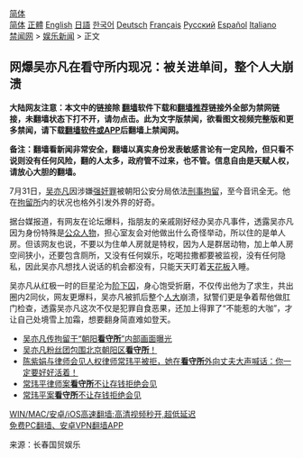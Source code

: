  <!-- 面包屑导航 --> <div class="breadcrumb"><!-- GTranslate: https://gtranslate.io/ -->  <div class="switcher notranslate">  <div class="selected">  <a href="#" onclick="return false;"> 简体</a>  </div>  <div class="option">  <a href="https://www.bannedbook.org" onclick="doGTranslate('zh-CN|zh-CN');jQuery('div.switcher div.selected a').html(jQuery(this).html());return false;" title="简体中文" class="nturl selected"> 简体</a>  <a href="https://www.bannedbook.org/zh-tw/" onclick="doGTranslate('zh-CN|zh-TW');jQuery('div.switcher div.selected a').html(jQuery(this).html());return false;" title="繁體中文" class="nturl"> 正體</a>  <a href="https://www.bannedbook.org/en/" onclick="doGTranslate('zh-CN|en');jQuery('div.switcher div.selected a').html(jQuery(this).html());return false;" title="English" class="nturl"> English</a>  <a href="https://www.bannedbook.org/ja/" onclick="doGTranslate('zh-CN|ja');jQuery('div.switcher div.selected a').html(jQuery(this).html());return false;" title="日本語" class="nturl"> 日語</a>  <a href="https://www.bannedbook.org/ko/" onclick="doGTranslate('zh-CN|ko');jQuery('div.switcher div.selected a').html(jQuery(this).html());return false;" title="한국어" class="nturl"> 한국어</a>  <a href="https://www.bannedbook.org/de/" onclick="doGTranslate('zh-CN|de');jQuery('div.switcher div.selected a').html(jQuery(this).html());return false;" title="Deutsch" class="nturl"> Deutsch</a>  <a href="https://www.bannedbook.org/fr/" onclick="doGTranslate('zh-CN|fr');jQuery('div.switcher div.selected a').html(jQuery(this).html());return false;" title="Français" class="nturl"> Français</a>  <a href="https://www.bannedbook.org/ru/" onclick="doGTranslate('zh-CN|ru');jQuery('div.switcher div.selected a').html(jQuery(this).html());return false;" title="Русский" class="nturl"> Русский</a>  <a href="https://www.bannedbook.org/es/" onclick="doGTranslate('zh-CN|es');jQuery('div.switcher div.selected a').html(jQuery(this).html());return false;" title="Español" class="nturl"> Español</a>  <a href="https://www.bannedbook.org/it/" onclick="doGTranslate('zh-CN|it');jQuery('div.switcher div.selected a').html(jQuery(this).html());return false;" title="Italiano" class="nturl"> Italiano</a>  </div>  </div>      <div class='breadcrumb-sub'><!-- Breadcrumb NavXT 6.3.0 --> <a href="https://www.bannedbook.org/" class="home">禁闻网</a> &gt; <a href="https://www.bannedbook.org/bnews/yule/" class="category">娱乐新闻</a> &gt; 正文</div></div><h2>网爆吴亦凡在看守所内现况：被关进单间，整个人大崩溃</h2> <p class="notice"><b>大陆网友注意：本文中的链接除 <a href="https://github.com/bannedbook/fanqiang" >翻墙</a>软件下载和<a href="https://github.com/killgcd/justmysocks/blob/master/README.md">翻墙推荐</a>链接外全部为禁网链接，未翻墙状态下打不开，请勿点击。此为文字版禁闻，欲看图文视频完整版和更多禁闻，请下载<a href="https://github.com/bannedbook/fanqiang">翻墙软件或APP</a>后翻墙上禁闻网。</p><p>备注：翻墙看新闻非常安全，翻墙以真实身份发表敏感言论有一定风险，但只看不说则没有任何风险，翻的人太多，政府管不过来，也不管。信息自由是天赋人权，请放心大胆的翻墙。</b></p>  <div class="entry"> <p>7月31日，<a href="https://www.bannedbook.org/bnews/tag/%e5%90%b4%e4%ba%a6%e5%87%a1/" class="st_tag internal_tag" rel="tag" title="标签 吴亦凡 下的日志">吴亦凡</a>因涉嫌<a href="https://www.bannedbook.org/bnews/tag/%E5%BC%BA%E5%A5%B8%E7%BD%AA/" class="st_tag internal_tag" rel="tag" title="标签 强奸罪 下的日志">强奸罪</a>被朝阳公安分局依法<a href="https://www.bannedbook.org/bnews/tag/%e5%88%91%e4%ba%8b%e6%8b%98%e7%95%99/" class="st_tag internal_tag" rel="tag" title="标签 刑事拘留 下的日志">刑事拘留</a>，至今音讯全无。他在<a href="https://www.bannedbook.org/bnews/tag/%E6%8B%98%E7%95%99%E6%89%80/" class="st_tag internal_tag" rel="tag" title="标签 拘留所 下的日志">拘留所</a>内的状况也格外引发外界的好奇。</p> <p>据台媒报道，有网友在论坛爆料，指朋友的亲戚刚好经办吴亦凡事件，透露吴亦凡因为身份特殊是<a href="https://www.bannedbook.org/bnews/tag/%E5%85%AC%E4%BC%97%E4%BA%BA%E7%89%A9/" class="st_tag internal_tag" rel="tag" title="标签 公众人物 下的日志">公众人物</a>，担心室友会对他做出什么奇怪举动，所以住的是单人房。但该网友也说，不要以为住单人房就是特权，因为人是群居动物，加上单人房空间狭小，还要包含厕所，又没有任何娱乐，吃喝拉撒都要被监视，没有任何隐私，因此吴亦凡想找人说话的机会都没有，只能天天盯着<a href="https://www.bannedbook.org/bnews/tag/%E5%A4%A9%E8%8A%B1%E6%9D%BF/" class="st_tag internal_tag" rel="tag" title="标签 天花板 下的日志">天花板</a>入睡。</p>  <p>吴亦凡从红极一时的巨星沦为<a href="https://www.bannedbook.org/bnews/tag/%E9%98%B6%E4%B8%8B%E5%9B%9A/" class="st_tag internal_tag" rel="tag" title="标签 阶下囚 下的日志">阶下囚</a>，身心饱受折磨，不仅传出他为了求生，共出圈内2同伙，网友更爆料，吴亦凡被抓后整个<a href="https://www.bannedbook.org/bnews/tag/%E4%BA%BA%E5%A4%A7/" class="st_tag internal_tag" rel="tag" title="标签 人大 下的日志">人大</a>崩溃，狱警们更是争着帮他做肛门检查，透露吴亦凡这次不仅是犯罪自食恶果，还加上得罪了“不能惹的大咖”，才让自己处境雪上加霜，想要翻身简直难如登天。</p> <ul class='op-related-articles' title='相关阅读'> <li><a href='https://www.bannedbook.org/bnews/yule/20210804/1599761.html' target='_blank'>吴亦凡传拘留于“朝阳<b>看守所</b>”内部画面曝光</a></li> <li><a href='https://www.bannedbook.org/bnews/bannedvideo/20210803/1599525.html' target='_blank'>吴亦凡粉丝团包围北京朝阳区<b>看守所</b>！</a></li> <li><a href='https://www.bannedbook.org/bnews/bannedvideo/20210730/1596978.html' target='_blank'>陈紫娟与律师会见人权律师常玮平被拒，她在<b>看守所</b>外向丈夫大声喊话：你一定要好好活着！</a></li> <li><a href='https://www.bannedbook.org/bnews/baitai/20210729/1596539.html' target='_blank'>常玮平律师案<b>看守所</b>不让存钱拒绝会见</a></li> <li><a href='https://www.bannedbook.org/bnews/renquan/20210728/1595466.html' target='_blank'>常玮平案<b>看守所</b>不让存钱拒绝会见</a></li> </ul> <p class="texttj"> <a href="https://github.com/bannedbook/fanqiang/wiki/V2ray%E6%9C%BA%E5%9C%BA" target="_blank">WIN/MAC/安卓/iOS高速翻墙:高清视频秒开,超低延迟</a><br/> <a href="https://github.com/bannedbook/fanqiang/wiki/%E7%A6%81%E9%97%BB%E7%BD%91%E5%AE%89%E5%8D%93%E7%BF%BB%E5%A2%99%E6%96%B0%E9%97%BBAPP" target="_blank">免费PC翻墙、安卓VPN翻墙APP</a></p> <p> 来源：长春国贸娱乐 </p><a name='sharetosocial'></a>  <div style="margin-bottom:5px;padding-bottom:5px;clear:both"> <div id="archive-pix-1" class="banner-ads"> <!-- AuctionX Display platform tag START --> <div id="26318x728x90x621x_ADSLOT2" clicktrack="%%CLICK_URL_ESC%%"></div> <!-- AuctionX Display platform tag END --> </div> <div id="archive-pix-2" class="banner-ads"> <!-- AuctionX Display platform tag START --> <div id="26315x300x250x621x_ADSLOT2" clicktrack="%%CLICK_URL_ESC%%"></div> <!-- AuctionX Display platform tag END --> </div> </div>  <div id="archive-pix-1" class="banner-ads"> <!-- AuctionX Display platform tag START --> <div id="26318x728x90x621x_ADSLOT3" clicktrack="%%CLICK_URL_ESC%%"></div> <!-- AuctionX Display platform tag END --> </div> </div><!--END ENTRY--> 